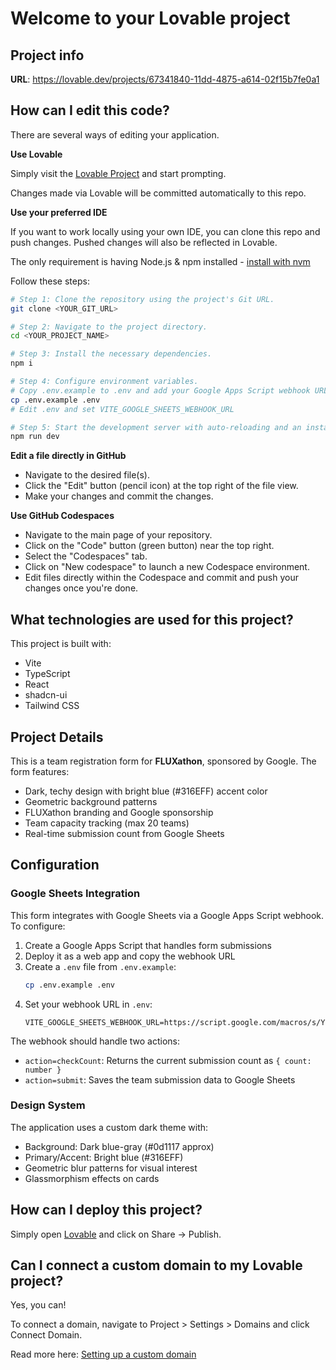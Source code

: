 # Welcome to your Lovable project

## Project info

**URL**: https://lovable.dev/projects/67341840-11dd-4875-a614-02f15b7fe0a1

## How can I edit this code?

There are several ways of editing your application.

**Use Lovable**

Simply visit the [Lovable Project](https://lovable.dev/projects/67341840-11dd-4875-a614-02f15b7fe0a1) and start prompting.

Changes made via Lovable will be committed automatically to this repo.

**Use your preferred IDE**

If you want to work locally using your own IDE, you can clone this repo and push changes. Pushed changes will also be reflected in Lovable.

The only requirement is having Node.js & npm installed - [install with nvm](https://github.com/nvm-sh/nvm#installing-and-updating)

Follow these steps:

```sh
# Step 1: Clone the repository using the project's Git URL.
git clone <YOUR_GIT_URL>

# Step 2: Navigate to the project directory.
cd <YOUR_PROJECT_NAME>

# Step 3: Install the necessary dependencies.
npm i

# Step 4: Configure environment variables.
# Copy .env.example to .env and add your Google Apps Script webhook URL
cp .env.example .env
# Edit .env and set VITE_GOOGLE_SHEETS_WEBHOOK_URL

# Step 5: Start the development server with auto-reloading and an instant preview.
npm run dev
```

**Edit a file directly in GitHub**

- Navigate to the desired file(s).
- Click the "Edit" button (pencil icon) at the top right of the file view.
- Make your changes and commit the changes.

**Use GitHub Codespaces**

- Navigate to the main page of your repository.
- Click on the "Code" button (green button) near the top right.
- Select the "Codespaces" tab.
- Click on "New codespace" to launch a new Codespace environment.
- Edit files directly within the Codespace and commit and push your changes once you're done.

## What technologies are used for this project?

This project is built with:

- Vite
- TypeScript
- React
- shadcn-ui
- Tailwind CSS

## Project Details

This is a team registration form for **FLUXathon**, sponsored by Google. The form features:

- Dark, techy design with bright blue (#316EFF) accent color
- Geometric background patterns
- FLUXathon branding and Google sponsorship
- Team capacity tracking (max 20 teams)
- Real-time submission count from Google Sheets

## Configuration

### Google Sheets Integration

This form integrates with Google Sheets via a Google Apps Script webhook. To configure:

1. Create a Google Apps Script that handles form submissions
2. Deploy it as a web app and copy the webhook URL
3. Create a `.env` file from `.env.example`:
   ```bash
   cp .env.example .env
   ```
4. Set your webhook URL in `.env`:
   ```
   VITE_GOOGLE_SHEETS_WEBHOOK_URL=https://script.google.com/macros/s/YOUR_SCRIPT_ID/exec
   ```

The webhook should handle two actions:
- `action=checkCount`: Returns the current submission count as `{ count: number }`
- `action=submit`: Saves the team submission data to Google Sheets

### Design System

The application uses a custom dark theme with:
- Background: Dark blue-gray (#0d1117 approx)
- Primary/Accent: Bright blue (#316EFF)
- Geometric blur patterns for visual interest
- Glassmorphism effects on cards

## How can I deploy this project?

Simply open [Lovable](https://lovable.dev/projects/67341840-11dd-4875-a614-02f15b7fe0a1) and click on Share -> Publish.

## Can I connect a custom domain to my Lovable project?

Yes, you can!

To connect a domain, navigate to Project > Settings > Domains and click Connect Domain.

Read more here: [Setting up a custom domain](https://docs.lovable.dev/features/custom-domain#custom-domain)

